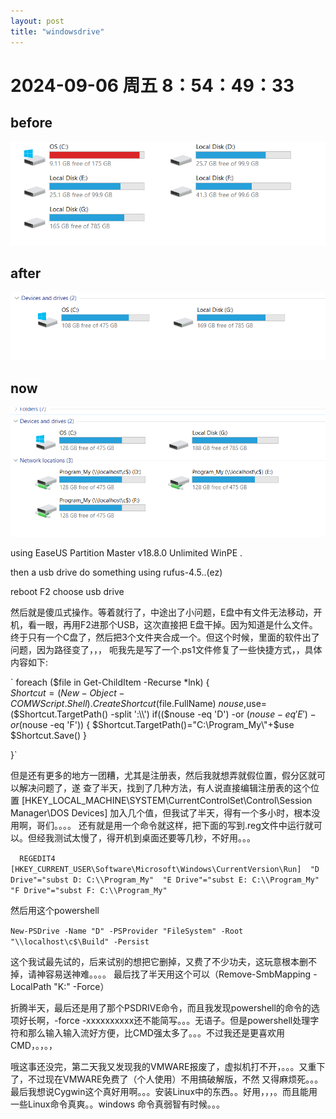 ```yaml
--- 
layout: post 
title: "windowsdrive" 
--- 
```

# 2024-09-06 周五  8：54：49：33 

## before

![e](/eeee/2424.png)

## after

![a](/eeee/image.png)

## now

![a](/eeee/wezxcv.png)


using EaseUS Partition Master v18.8.0 Unlimited WinPE [ ](magnet:?xt=urn:btih:4405fe23d3bd582263e8f7dcfa4aa63a5e54dae0&dn=EaseUS%20Partition%20Master%20v18.8.0%20Unlimited%20WinPE%20-%20%5BhaxNode%5D&tr=http%3A%2F%2Fp4p.arenabg.com%3A1337%2Fannounce&tr=udp%3A%2F%2Ftracker.opentrackr.org%3A1337%2Fannounce&tr=udp%3A%2F%2Fopen.demonii.com%3A1337%2Fannounce&tr=https%3A%2F%2Ftracker.gbitt.info%3A443%2Fannounce&tr=http%3A%2F%2Ftracker.gbitt.info%3A80%2Fannounce&tr=udp%3A%2F%2Ftracker-udp.gbitt.info%3A80%2Fannounce&tr=udp%3A%2F%2Fopentracker.io%3A6969%2Fannounce&tr=udp%3A%2F%2Fexodus.desync.com%3A6969%2Fannounce&tr=udp%3A%2F%2Ftracker.tryhackx.org%3A6969%2Fannounce&tr=udp%3A%2F%2Ftracker.0x7c0.com%3A6969%2Fannounce&tr=udp%3A%2F%2Ftamas3.ynh.fr%3A6969%2Fannounce&tr=udp%3A%2F%2Frun.publictracker.xyz%3A6969%2Fannounce&tr=udp%3A%2F%2Fretracker01-msk-virt.corbina.net%3A80%2Fannounce&tr=udp%3A%2F%2Fretracker.lanta.me%3A2710%2Fannounce&tr=udp%3A%2F%2Foh.fuuuuuck.com%3A6969%2Fannounce&tr=udp%3A%2F%2Fmoonburrow.club%3A6969%2Fannounce&tr=udp%3A%2F%2Fexplodie.org%3A6969%2Fannounce&tr=udp%3A%2F%2Fepider.me%3A6969%2Fannounce&tr=udp%3A%2F%2F47.ip-51-68-199.eu%3A6969%2Fannounce&tr=udp%3A%2F%2F9.rarbg.me%3A2780%2Fannounce&tr=udp%3A%2F%2F9.rarbg.to%3A2710%2Fannounce&tr=udp%3A%2F%2F9.rarbg.to%3A2730%2Fannounce&tr=udp%3A%2F%2F9.rarbg.to%3A2920%2Fannounce&tr=udp%3A%2F%2Fopen.stealth.si%3A80%2Fannounce&tr=udp%3A%2F%2Fopentracker.i2p.rocks%3A6969%2Fannounce&tr=udp%3A%2F%2Ftracker.coppersurfer.tk%3A6969%2Fannounce&tr=udp%3A%2F%2Ftracker.cyberia.is%3A6969%2Fannounce&tr=udp%3A%2F%2Ftracker.dler.org%3A6969%2Fannounce&tr=udp%3A%2F%2Ftracker.internetwarriors.net%3A1337%2Fannounce&tr=udp%3A%2F%2Ftracker.leechers-paradise.org%3A6969%2Fannounce&tr=udp%3A%2F%2Ftracker.openbittorrent.com%3A6969%2Fannounce&tr=udp%3A%2F%2Ftracker.opentrackr.org%3A1337&tr=udp%3A%2F%2Ftracker.pirateparty.gr%3A6969%2Fannounce&tr=udp%3A%2F%2Ftracker.tiny-vps.com%3A6969%2Fannounce&tr=udp%3A%2F%2Ftracker.torrent.eu.org%3A451%2Fannounce).

then a usb drive do something using rufus-4.5..(ez)

reboot F2 choose usb drive

然后就是傻瓜式操作。等着就行了，中途出了小问题，E盘中有文件无法移动，开机，看一眼，再用F2进那个USB，这次直接把
E盘干掉。因为知道是什么文件。
终于只有一个C盘了，然后把3个文件夹合成一个。但这个时候，里面的软件出了问题，因为路径变了，，，
呃我先是写了一个.ps1文件修复了一些快捷方式，，具体内容如下:

` foreach ($file in Get-ChildItem -Recurse *lnk)
{   
     $Shortcut = (New-Object -COM WScript.Shell).CreateShortcut($file.FullName)
$nouse,$use=($Shortcut.TargetPath() -split ':\\')
if(($nouse -eq 'D') -or ($nouse -eq 'E')-or ($nouse -eq 'F'))
{
$Shortcut.TargetPath()="C:\Program_My\"+$use
$Shortcut.Save()
}
     
}`


但是还有更多的地方一团糟，尤其是注册表，然后我就想弄就假位置，假分区就可以解决问题了，遂
查了半天，找到了几种方法，有人说直接编辑注册表的这个位置
[HKEY_LOCAL_MACHINE\SYSTEM\CurrentControlSet\Control\Session Manager\DOS Devices]
加入几个值，但我试了半天，得有一个多小时，根本没用啊，哥们。。。。
还有就是用一个命令就这样，把下面的写到.reg文件中运行就可以。但经我测试太慢了，得开机到桌面还要等几秒，不好用。。。


`	REGEDIT4 
[HKEY_CURRENT_USER\Software\Microsoft\Windows\CurrentVersion\Run] 
"D Drive"="subst D: C:\\Program_My" 
"E Drive"="subst E: C:\\Program_My" 
"F Drive"="subst F: C:\\Program_My" `


然后用这个powershell 


`New-PSDrive -Name "D" -PSProvider "FileSystem" -Root "\\localhost\c$\Build" -Persist`


这个我试最先试的，后来试别的想把它删掉，又费了不少功夫，这玩意根本删不掉，请神容易送神难。。。。
最后找了半天用这个可以（Remove-SmbMapping -LocalPath "K:" -Force）

折腾半天，最后还是用了那个PSDRIVE命令，而且我发现powershell的命令的选项好长啊，-force -xxxxxxxxxx还不能简写。。。无语子。但是powershell处理字符和那么输入输入流好方便，比CMD强太多了。。。不过我还是更喜欢用CMD，。，。，

哦这事还没完，第二天我又发现我的VMWARE报废了，虚拟机打不开，。。。又重下了，不过现在VMWARE免费了（个人使用）不用搞破解版，不然
又得麻烦死。。。
最后我想说Cygwin这个真好用啊。。。安装Linux中的东西。。好用，，，。而且能用一些Linux命令真爽。。windows 命令真弱智有时候。。。
